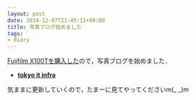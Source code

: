 ```yaml
---
layout: post
date: 2014-12-07T21:45:11+09:00
title: 写真ブログ始めました
tags: 
- diary
---
```

[Fujifilm X100Tを購入した](http://blog.hifumi.info/2014/12/01/x100t/)ので，写真ブログを始めました．

- __[tokyo it infra](http://photo.hifumi.info/)__

気ままに更新していくので，たまーに見てやってくださいm(_ _)m

